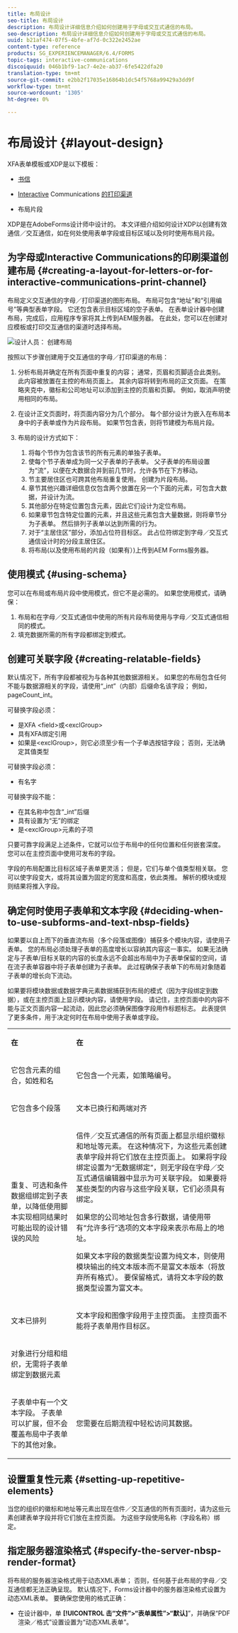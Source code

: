 ```yaml
---
title: 布局设计
seo-title: 布局设计
description: 布局设计详细信息介绍如何创建用于字母或交互式通信的布局。
seo-description: 布局设计详细信息介绍如何创建用于字母或交互式通信的布局。
uuid: b21af474-07f5-4bfe-af7d-0c322e2452ae
content-type: reference
products: SG_EXPERIENCEMANAGER/6.4/FORMS
topic-tags: interactive-communications
discoiquuid: 046b1bf9-1ac7-4e2e-ab37-6fe5422dfa20
translation-type: tm+mt
source-git-commit: e2bb2f17035e16864b1dc54f5768a99429a3dd9f
workflow-type: tm+mt
source-wordcount: '1305'
ht-degree: 0%

---
```



# 布局设计 {#layout-design}

XFA表单模板或XDP是以下模板：

* [书信](/help/forms/using/create-letter.md)
* [Interactive](/help/forms/using/web-channel-print-channel.md#printchannel) Communications [的打印渠道](/help/forms/using/interactive-communications-overview.md)

* 布局片段

XDP是在AdobeForms设计师中设计的。 本文详细介绍如何设计XDP以创建有效通信／交互通信，如在何处使用表单字段或目标区域以及何时使用布局片段。

## 为字母或Interactive Communications的印刷渠道创建布局 {#creating-a-layout-for-letters-or-for-interactive-communications-print-channel}

布局定义交互通信的字母／打印渠道的图形布局。 布局可包含“地址”和“引用编号”等典型表单字段。 它还包含表示目标区域的空子表单。 在表单设计器中创建布局，完成后，应用程序专家将其上传到AEM服务器。 在此处，您可以在创建对应模板或打印交互通信的渠道时选择布局。

![设计人员： 创建布局](assets/claimsubrogationlayout.png)

按照以下步骤创建用于交互通信的字母／打印渠道的布局：

1. 分析布局并确定在所有页面中重复的内容； 通常，页眉和页脚适合此类别。 此内容被放置在主控的布局页面上。 其余内容将转到布局的正文页面。 在策略夹克中，徽标和公司地址可以添加到主控的页眉和页脚。 例如，取消声明使用相同的布局。
1. 在设计正文页面时，将页面内容分为几个部分。 每个部分设计为嵌入在布局本身中的子表单或作为片段布局。 如果节包含表，则将节建模为布局片段。
1. 布局的设计方式如下：

   1. 将每个节作为包含该节的所有元素的单独子表单。
   1. 使每个节子表单成为同一父子表单的子表单。 父子表单的布局设置为“流”，以便在大数据合并到前几节时，允许各节在下方移动。
   1. 节主要居住区也可跨其他布局重复使用。 创建为片段布局。
   1. 章节其他兴趣详细信息仅包含两个放置在另一个下面的元素，可包含大数据，并设计为流。
   1. 其他部分在特定位置包含元素，因此它们设计为定位布局。
   1. 如果章节包含特定位置的元素，并且这些元素包含大量数据，则将章节分为子表单。 然后排列子表单以达到所需的行为。
   1. 对于“主居住区”部分，添加占位符目标区。 此占位符绑定到字母／交互式通信设计时的分段主居住区。
   1. 将布局(以及使用布局的片段（如果有）)上传到AEM Forms服务器。

## 使用模式 {#using-schema}

您可以在布局或布局片段中使用模式，但它不是必需的。 如果您使用模式，请确保：

1. 布局和在字母／交互式通信中使用的所有片段布局使用与字母／交互式通信相同的模式。
1. 填充数据所需的所有字段都绑定到模式。

## 创建可关联字段 {#creating-relatable-fields}

默认情况下，所有字段都被视为与各种其他数据源相关。 如果您的布局包含任何不能与数据源相关的字段，请使用“_int”（内部）后缀命名该字段； 例如，pageCount_int。

可替换字段必须：

* 是XFA &lt;field>或&lt;exclGroup>
* 具有XFA绑定引用
* 如果是&lt;exclGroup>，则它必须至少有一个子单选按钮字段； 否则，无法确定其值类型

可替换字段必须：

* 有名字

可替换字段不能：

* 在其名称中包含“_int”后缀
* 具有设置为“无”的绑定
* 是&lt;exclGroup>元素的子项

只要可靠字段满足上述条件，它就可以位于布局中的任何位置和任何嵌套深度。 您可以在主控页面中使用可发布的字段。

字段的布局配置比目标区域子表单更灵活； 但是，它们与单个值类型相关联。 您可以使字段变大，或将其设置为固定的宽度和高度，依此类推。 解析的模块或规则结果将推入字段。

## 确定何时使用子表单和文本字段 {#deciding-when-to-use-subforms-and-text-nbsp-fields}

如果要以自上而下的垂直流布局（多个段落或图像）捕获多个模块内容，请使用子表单。 您的布局必须处理子表单的高度增长以容纳其内容这一事实。 如果无法确定与子表单/目标关联的内容的长度永远不会超出布局中为子表单保留的空间，请在流子表单容器中将子表单创建为子表单。 此过程确保子表单下的布局对象随着子表单的增长向下流动。

如果要将模块数据或数据字典元素数据捕获到布局的模式（因为字段绑定到数据），或在主控页面上显示模块内容，请使用字段。 请记住，主控页面中的内容不能与正文页面内容一起流动，因此您必须确保图像字段用作标题标志。 此表提供了更多条件，用于决定何时在布局中使用子表单或字段。

<table> 
 <tbody> 
  <tr> 
   <td><p><strong>在</strong></p> </td> 
   <td><p><strong>在</strong></p> </td> 
  </tr> 
  <tr> 
   <td><p>它包含元素的组合，如姓和名</p> </td> 
   <td><p>它包含一个元素，如策略编号。</p> </td> 
  </tr> 
  <tr> 
   <td><p>它包含多个段落</p> </td> 
   <td><p>文本已换行和两端对齐</p> </td> 
  </tr> 
  <tr> 
   <td><p>重复、可选和条件数据组绑定到子表单，以降低使用脚本实现相同结果时可能出现的设计错误的风险</p> </td> 
   <td><p>信件／交互式通信的所有页面上都显示组织徽标和地址等元素。 在这种情况下，为这些元素创建表单字段并将它们放在主控页面上。 如果将字段绑定设置为“无数据绑定”，则无字段在字母／交互式通信编辑器中显示为可关联字段。 如果要将某些类型的内容与这些字段关联，它们必须具有绑定。</p> <p>如果您的公司地址包含多行数据，请使用带有“允许多行”选项的文本字段来表示布局上的地址。</p> <p>如果文本字段的数据类型设置为纯文本，则使用模块输出的纯文本版本而不是富文本版本（将放弃所有格式）。 要保留格式，请将文本字段的数据类型设置为富文本。</p> </td> 
  </tr> 
  <tr> 
   <td><p>文本已排列</p> </td> 
   <td><p>文本字段和图像字段用于主控页面。 主控页面不能将子表单用作目标区。</p> </td> 
  </tr> 
  <tr> 
   <td><p>对象进行分组和组织，无需将子表单绑定到数据元素</p> </td> 
   <td><p> </p> </td> 
  </tr> 
  <tr> 
   <td><p>子表单中有一个文本字段。 子表单可以扩展，但不会覆盖布局中子表单下的其他对象。</p> </td> 
   <td><p>您需要在后期流程中轻松访问其数据。</p> </td> 
  </tr> 
 </tbody> 
</table>

## 设置重复性元素 {#setting-up-repetitive-elements}

当您的组织的徽标和地址等元素出现在信件／交互通信的所有页面时，请为这些元素创建表单字段并将它们放在主控页面。 为这些字段使用名称（字段名称）绑定。

## 指定服务器渲染格式 {#specify-the-server-nbsp-render-format}

将布局的服务器渲染格式用于动态XML表单； 否则，任何基于此布局的字母／交互通信都无法正确呈现。 默认情况下，Forms设计器中的服务器渲染格式设置为动态XML表单。 要确保您使用的格式正确：

* 在设计器中，单 **[!UICONTROL 击“文件”>“表单属性”>“默认]**”，并确保“PDF渲染／格式”设置设置为“动态XML表单”。

